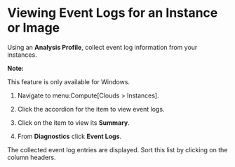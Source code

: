 # Viewing Event Logs for an Instance or Image

Using an **Analysis Profile**, collect event log information from your
instances.

**Note:**

This feature is only available for Windows.

</div>

1.  Navigate to menu:Compute\[Clouds \> Instances\].

2.  Click the accordion for the item to view event logs.

3.  Click on the item to view its **Summary**.

4.  From **Diagnostics** click **Event Logs**.

The collected event log entries are displayed. Sort this list by
clicking on the column headers.
